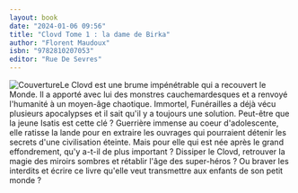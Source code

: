 ```yaml
---
layout: book
date: "2024-01-06 09:56"
title: "Clovd Tome 1 : la dame de Birka"
author: "Florent Maudoux"
isbn: "9782810207053"
editor: "Rue De Sevres"
---
```

![Couverture](/img/9782810207053.jpeg)Le Clovd est une brume impénétrable qui a recouvert le Monde. Il a apporté avec lui des monstres cauchemardesques et a renvoyé l'humanité à un moyen-âge chaotique. Immortel, Funérailles a déjà vécu plusieurs apocalypses et il sait qu'il y a toujours une solution. 
Peut-être que la jeune Isatis est cette clé ? Guerrière immense au coeur d'adolescente, elle ratisse la lande pour en extraire les ouvrages qui pourraient détenir les secrets d'une civilisation éteinte. Mais pour elle qui est née après le grand effondrement, qu'y a-t-il de plus important ? Dissiper le Clovd, retrouver la magie des miroirs sombres et rétablir l'âge des super-héros ? Ou braver les interdits et écrire ce livre qu'elle veut transmettre aux enfants de son petit monde ?